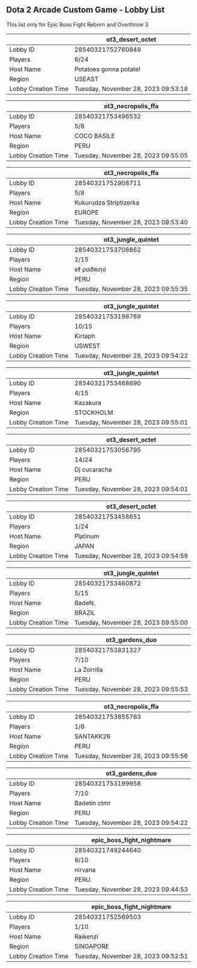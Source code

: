 ## Dota 2 Arcade Custom Game - Lobby List

This list only for Epic Boss Fight Reborn and Overthrow 3

|  | ot3_desert_octet |
| ------ | ------ |
| Lobby ID | 28540321752760849 |
| Players | 6/24 |
| Host Name | Potatoes gonna potate! |
| Region | USEAST |
| Lobby Creation Time | Tuesday, November 28, 2023 09:53:18 |


|  | ot3_necropolis_ffa |
| ------ | ------ |
| Lobby ID | 28540321753496532 |
| Players | 5/8 |
| Host Name | COCO BASILE |
| Region | PERU |
| Lobby Creation Time | Tuesday, November 28, 2023 09:55:05 |


|  | ot3_necropolis_ffa |
| ------ | ------ |
| Lobby ID | 28540321752908711 |
| Players | 5/8 |
| Host Name | Kukurudza Striptizerka |
| Region | EUROPE |
| Lobby Creation Time | Tuesday, November 28, 2023 09:53:40 |


|  | ot3_jungle_quintet |
| ------ | ------ |
| Lobby ID | 28540321753706862 |
| Players | 2/15 |
| Host Name | єℓ ρα∂яιησ |
| Region | PERU |
| Lobby Creation Time | Tuesday, November 28, 2023 09:55:35 |


|  | ot3_jungle_quintet |
| ------ | ------ |
| Lobby ID | 28540321753198769 |
| Players | 10/15 |
| Host Name | Kirtaph |
| Region | USWEST |
| Lobby Creation Time | Tuesday, November 28, 2023 09:54:22 |


|  | ot3_jungle_quintet |
| ------ | ------ |
| Lobby ID | 28540321753468690 |
| Players | 4/15 |
| Host Name | Kazakura |
| Region | STOCKHOLM |
| Lobby Creation Time | Tuesday, November 28, 2023 09:55:01 |


|  | ot3_desert_octet |
| ------ | ------ |
| Lobby ID | 28540321753056795 |
| Players | 14/24 |
| Host Name | Dj cucaracha |
| Region | PERU |
| Lobby Creation Time | Tuesday, November 28, 2023 09:54:01 |


|  | ot3_desert_octet |
| ------ | ------ |
| Lobby ID | 28540321753458651 |
| Players | 1/24 |
| Host Name | Platinum |
| Region | JAPAN |
| Lobby Creation Time | Tuesday, November 28, 2023 09:54:59 |


|  | ot3_jungle_quintet |
| ------ | ------ |
| Lobby ID | 28540321753460872 |
| Players | 5/15 |
| Host Name | BadeN. |
| Region | BRAZIL |
| Lobby Creation Time | Tuesday, November 28, 2023 09:55:00 |


|  | ot3_gardens_duo |
| ------ | ------ |
| Lobby ID | 28540321753831327 |
| Players | 7/10 |
| Host Name | La Zorrilla |
| Region | PERU |
| Lobby Creation Time | Tuesday, November 28, 2023 09:55:53 |


|  | ot3_necropolis_ffa |
| ------ | ------ |
| Lobby ID | 28540321753855763 |
| Players | 1/8 |
| Host Name | SANTAKK26 |
| Region | PERU |
| Lobby Creation Time | Tuesday, November 28, 2023 09:55:56 |


|  | ot3_gardens_duo |
| ------ | ------ |
| Lobby ID | 28540321753199958 |
| Players | 7/10 |
| Host Name | Badetin ctmr |
| Region | PERU |
| Lobby Creation Time | Tuesday, November 28, 2023 09:54:22 |


|  | epic_boss_fight_nightmare |
| ------ | ------ |
| Lobby ID | 28540321749244640 |
| Players | 8/10 |
| Host Name | nirvana |
| Region | PERU |
| Lobby Creation Time | Tuesday, November 28, 2023 09:44:53 |


|  | epic_boss_fight_nightmare |
| ------ | ------ |
| Lobby ID | 28540321752569503 |
| Players | 1/10 |
| Host Name | Raikenzi |
| Region | SINGAPORE |
| Lobby Creation Time | Tuesday, November 28, 2023 09:52:51 |


